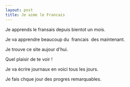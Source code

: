 ```yaml
---
layout: post
title: Je aime le Francais
---
```


Je apprends le fransais depuis bientot un mois.

Je va apprendre beaucoup du  francais  des maintenant.

Je trouve ce site aujour d'hui.

Quel plaisir de te voir !

Je va écrire journaux en voici tous les jours.

Je fais chque jour des progres remarquables. 

